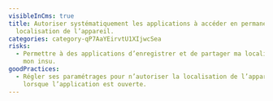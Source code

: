 ```yaml
---
visibleInCms: true
title: Autoriser systématiquement les applications à accéder en permanence à la
  localisation de l’appareil.
categories: category-qP7AaYEirvtU1XIjwcSea
risks:
  - Permettre à des applications d’enregistrer et de partager ma localisation à
    mon insu.
goodPractices:
  - Régler ses paramétrages pour n’autoriser la localisation de l’appareil que
    lorsque l’application est ouverte.
---
```

